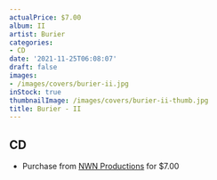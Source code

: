 ```yaml
---
actualPrice: $7.00
album: II
artist: Burier
categories:
- CD
date: '2021-11-25T06:08:07'
draft: false
images:
- /images/covers/burier-ii.jpg
inStock: true
thumbnailImage: /images/covers/burier-ii-thumb.jpg
title: Burier - II
---
```


## CD
* Purchase from [NWN Productions](http://shop.nwnprod.com/index.php?route=product/product&path=93&product_id=13105&sort=pd.name&order=ASC) for $7.00
